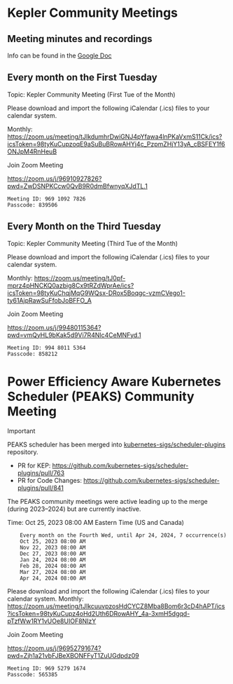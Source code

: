 # Kepler Community Meetings

## Meeting minutes and recordings
Info can be found in the [Google Doc](https://docs.google.com/document/d/1YtflOiC8Eq61MIrX2DW2KT2XcJjBZnvgyKrkjUCr_ZE/edit?usp=sharing)

## Every month on the First Tuesday

Topic: Kepler Community Meeting (First Tue of the Month)

Please download and import the following iCalendar (.ics) files to your calendar system.

Monthly: https://zoom.us/meeting/tJIkdumhrDwiGNJ4pYfawa4lnPKaVxmS11Ck/ics?icsToken=98tyKuCupzoqE9aSuBuBRowAHYj4c_PzpmZHjY13yA_cBSFEY1f6ONJpM4RnHeuB

Join Zoom Meeting

https://zoom.us/j/96910927826?pwd=ZwDSNPKCcw0QvB9R0dmBfwnyqXJdTL.1

```
Meeting ID: 969 1092 7826
Passcode: 839506
```

## Every Month on the Third Tuesday

Topic: Kepler Community Meeting (Third Tue of the Month)

Please download and import the following iCalendar (.ics) files to your calendar system.

Monthly: https://zoom.us/meeting/tJ0pf-mprz4pHNCKQ0azbig8Cx9tRZdWprAe/ics?icsToken=98tyKuChqjMqG9WQsx-DRox5Boqgc-vzmCVego1-ty61AjpRawSuFfobJoBFFO_A

Join Zoom Meeting

https://zoom.us/j/99480115364?pwd=vmQyHL9bKak5d9Vi7R4Nlc4CeMNFyd.1

```
Meeting ID: 994 8011 5364
Passcode: 858212
```

# Power Efficiency Aware Kubernetes Scheduler (PEAKS) Community Meeting

> [!IMPORTANT]
> PEAKS scheduler has been merged into [kubernetes-sigs/scheduler-plugins](https://github.com/kubernetes-sigs/scheduler-plugins) repository.
> 
> - PR for KEP: https://github.com/kubernetes-sigs/scheduler-plugins/pull/763
> - PR for Code Changes: https://github.com/kubernetes-sigs/scheduler-plugins/pull/841
> 
> The PEAKS community meetings were active leading up to the merge (during 2023–2024) but are currently inactive.

Time: Oct 25, 2023 08:00 AM Eastern Time (US and Canada)

        Every month on the Fourth Wed, until Apr 24, 2024, 7 occurrence(s)
        Oct 25, 2023 08:00 AM
        Nov 22, 2023 08:00 AM
        Dec 27, 2023 08:00 AM
        Jan 24, 2024 08:00 AM
        Feb 28, 2024 08:00 AM
        Mar 27, 2024 08:00 AM
        Apr 24, 2024 08:00 AM
        
Please download and import the following iCalendar (.ics) files to your calendar system.
Monthly: https://zoom.us/meeting/tJIkcuuvpzosHdCYCZ8Mba8Bom6r3cD4hAPT/ics?icsToken=98tyKuCupz4oHd2Uth6DRowAHY_4a-3xmH5dgqd-pTzfWw1RY1vUOe8UIOF8NIzY

Join Zoom Meeting

https://zoom.us/j/96952791674?pwd=Zjh1a21vbFJBeXBONFFyT1ZuUGdpdz09

```
Meeting ID: 969 5279 1674
Passcode: 565385
```